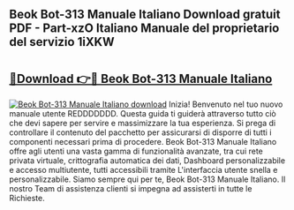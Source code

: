 ## Beok Bot-313 Manuale Italiano Download gratuit PDF - Part-xzO Italiano Manuale del proprietario del servizio 1iXKW

# <h2><a href="http://dfairrv.blite.top/?on=Beok+Bot-313+Manuale+Italiano">🔗Download 👉🔴 Beok Bot-313 Manuale Italiano</a></h2>

[![Beok Bot-313 Manuale Italiano download](https://i.imgur.com/lujVjoI.png)](http://dfairrv.blite.top/?on=Beok+Bot-313+Manuale+Italiano)
Inizia! Benvenuto nel tuo nuovo manuale utente REDDDDDDD. Questa guida ti guiderà attraverso tutto ciò che devi sapere per servire e massimizzare la tua esperienza. Si prega di controllare il contenuto del pacchetto per assicurarsi di disporre di tutti i componenti necessari prima di procedere. Beok Bot-313 Manuale Italiano offre agli utenti una vasta gamma di funzionalità avanzate, tra cui rete privata virtuale, crittografia automatica dei dati, Dashboard personalizzabile e accesso multiutente, tutti accessibili tramite L'interfaccia utente snella e personalizzabile. Siamo sempre qui per te, Beok Bot-313 Manuale Italiano. Il nostro Team di assistenza clienti si impegna ad assisterti in tutte le Richieste.
